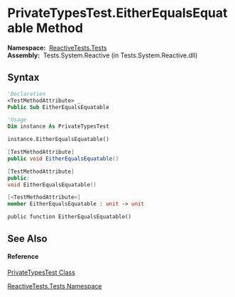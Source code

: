 # PrivateTypesTest.EitherEqualsEquatable Method

**Namespace:**  [ReactiveTests.Tests](ReactiveTests.Tests\ReactiveTests.Tests.md)  
**Assembly:**  Tests.System.Reactive (in Tests.System.Reactive.dll)

## Syntax

```vb
'Declaration
<TestMethodAttribute> _
Public Sub EitherEqualsEquatable
```

```vb
'Usage
Dim instance As PrivateTypesTest

instance.EitherEqualsEquatable()
```

```csharp
[TestMethodAttribute]
public void EitherEqualsEquatable()
```

```c++
[TestMethodAttribute]
public:
void EitherEqualsEquatable()
```

```fsharp
[<TestMethodAttribute>]
member EitherEqualsEquatable : unit -> unit 
```

```jscript
public function EitherEqualsEquatable()
```

## See Also

#### Reference

[PrivateTypesTest Class](PrivateTypesTest\PrivateTypesTest.md)

[ReactiveTests.Tests Namespace](ReactiveTests.Tests\ReactiveTests.Tests.md)




